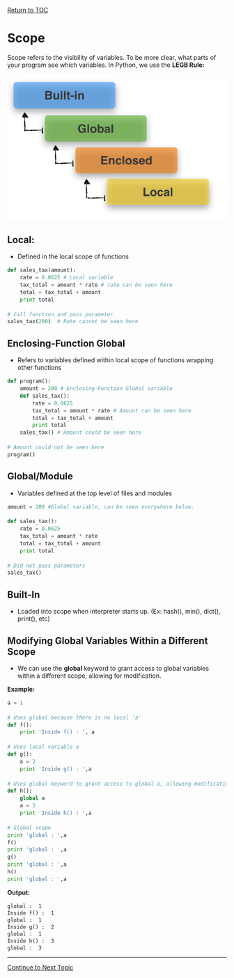 <a href="https://github.com/CyberTrainingUSAF/07-Python-Programming/blob/master/00-Table-of-Contents.md" rel="Return to TOC"> Return to TOC </a>

# Scope

Scope refers to the visibility of variables. To be more clear, what parts of your program see which variables. In Python, we use the  **LEGB Rule:**

![](../.gitbook/assets/scope_resolution_1.png)

## Local:

* Defined in the local scope of functions

```python
def sales_tax(amount):
    rate = 0.0625 # Local variable
    tax_total = amount * rate # rate can be seen here
    total = tax_total + amount
    print total

# Call function and pass parameter
sales_tax(200)  # Rate cannot be seen here
```

## Enclosing-Function Global

* Refers to variables defined within local scope of functions wrapping other functions

```python
def program():
    amount = 200 # Enclosing-Function Global variable
    def sales_tax():
        rate = 0.0625
        tax_total = amount * rate # Amount can be seen here
        total = tax_total + amount
        print total
    sales_tax() # Amount could be seen here

# Amount could not be seen here
program()
```

## Global/Module

* Variables defined at the top level of files and modules

```python
amount = 200 #Global variable, can be seen everywhere below. 

def sales_tax():
    rate = 0.0625
    tax_total = amount * rate
    total = tax_total + amount
    print total

# Did not pass parameters
sales_tax()
```

## Built-In

* Loaded into scope when interpreter starts up. \(Ex: hash\(\), min\(\), dict\(\), print\(\), etc\)

## Modifying Global Variables Within a Different Scope

* We can use the **global** keyword to grant access to global variables within a different scope, allowing for modification. 

**Example:**

```python
a = 1

# Uses global because there is no local 'a'
def f():
    print 'Inside f() : ', a

# Uses local variable a
def g():    
    a = 2
    print 'Inside g() : ',a

# Uses global keyword to grant access to global a, allowing modification
def h():    
    global a
    a = 3
    print 'Inside h() : ',a

# Global scope
print 'global : ',a
f()
print 'global : ',a
g()
print 'global : ',a
h()
print 'global : ',a
```

**Output:**

```text
global :  1
Inside f() :  1
global :  1
Inside g() :  2
global :  1
Inside h() :  3
global :  3
```

---

<a href="https://github.com/CyberTrainingUSAF/07-Python-Programming/blob/master/04_functions/02_user_functions.md" > Continue to Next Topic </a>

